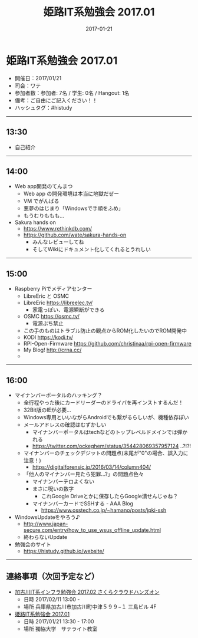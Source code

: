 ﻿---
title: 姫路IT系勉強会 2017.01
date: 2017-01-21
categories:
  - 開催履歴
---

# 姫路IT系勉強会 2017.01

* 開催日：2017/01/21
* 司会：ワテ
* 参加者数：参加者: 7名 / 学生: 0名 / Hangout: 1名
* 備考：ご自由にご記入ください！！
* ハッシュタグ：#histudy

---
## 13:30

* 自己紹介

---

## 14:00

* Web app開発のてんまつ
    * Web app の開発環境は本当に地獄だぜー
    * VM でがんばる
    * 悪夢のはじまり「Windowsで手順をふめ」
    * もうむりももも...
* Sakura hands on
    * https://www.rethinkdb.com/
    * https://github.com/wate/sakura-hands-on
        * みんなレビューしてね
        * そしてWikiにドキュメント化してくれるとうれしい

---

## 15:00

* Raspberry Piでメディアセンター
    * LibreEric と OSMC
    * LibreEric https://libreelec.tv/
        * 家電っぽい、電源瞬断ができる
    * OSMC https://osmc.tv/
        * 電源ぶち禁止
    * この手のものはトラブル防止の観点からROM化したいのでROM開発中
    * KODI https://kodi.tv/
    * RPI-Open-Firmware https://github.com/christinaa/rpi-open-firmware
    * My Blog! http://crna.cc/
    *

---

## 16:00
* マイナンバーポータルのハッキング？
    * 全行程やった後にカードリーダーのドライバを再インストするんだ！
    * 32Bit版のIEが必要...
    * Windows専用といいながらAndroidでも繋がるらしいが、機種依存ぽい
    * メールアドレスの確認はむずかしい
        * マイナンバーポータルはtechなどのトップレベルドメインでは弾かれる
        * https://twitter.com/ockeghem/status/354428069357957124 ..?!?!
    * マイナンバーのチェックデジットの問題点(末尾が"0"の場合、誤入力に注意！)
        * https://digitalforensic.jp/2016/03/14/column404/
    * 「他人のマイナンバー見たら犯罪...?」の問題点色々
        * マイナンバーテロよくない
        * まさに呪いの数字
            * これGoogle Driveとかに保存したらGoogle潰せんじゃね？
        * マイナンバーカードでSSHする - AAA Blog
            *  https://www.osstech.co.jp/~hamano/posts/jpki-ssh
* WindowsUpdateをやろう♪
    * http://www.japan-secure.com/entry/how_to_use_wsus_offline_update.html
    * 終わらないUpdate
* 勉強会のサイト
    * https://histudy.github.io/website/

---

## 連絡事項（次回予定など）

* [加古川IT系インフラ勉強会 2017.02 さくらクラウドハンズオン](https://histudy.connpass.com/event/47404/)
    * 日時 2017/02/11 13:00 -
    * 場所 兵庫県加古川市加古川町中津５９９−１ 三島ビル 4F
* [姫路IT系勉強会 2017.01](https://histudy.connpass.com/event/47400/)
    * 日時 2017/01/21 13:30 - 17:00
    * 場所 獨協大学　サテライト教室
